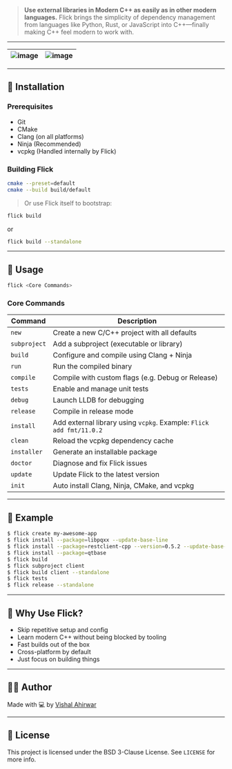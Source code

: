
> **Use external libraries in Modern C++ as easily as in other modern languages.**
> Flick brings the simplicity of dependency management from languages like Python, Rust, or JavaScript into C++—finally making C++ feel modern to work with.

---
|![image](https://github.com/user-attachments/assets/7711dc54-9bf3-419f-b11d-09c929871090)|![image](https://github.com/user-attachments/assets/56595300-3309-4179-b409-67e4461ecee4)|
|---|---|


---

## 🔧 Installation

### Prerequisites

* Git
* CMake
* Clang (on all platforms)
* Ninja (Recommended)
* vcpkg (Handled internally by Flick)

### Building Flick

```bash
cmake --preset=default
cmake --build build/default
```

> Or use Flick itself to bootstrap:

```bash
flick build
```
or
```bash
flick build --standalone
```
---

## 🚀 Usage

```bash
flick <Core Commands>
```

### Core Commands

| Command           | Description                                                         |
| ----------------- | ------------------------------------------------------------------- |
| `new`          | Create a new C/C++ project with all defaults                        |
| `subproject`      | Add a subproject (executable or library)                            |
| `build`           | Configure and compile using Clang + Ninja                           |
| `run`             | Run the compiled binary                                             |
| `compile`         | Compile with custom flags (e.g. Debug or Release)                   |
| `tests`           | Enable and manage unit tests                                        |
| `debug`           | Launch LLDB for debugging                                           |
| `release`         | Compile in release mode                                             |
| `install`         | Add external library using `vcpkg`. Example: `Flick add fmt/11.0.2` |
| `clean`           | Reload the vcpkg dependency cache                                   |
| `installer`       | Generate an installable package                                     |
| `doctor`          | Diagnose and fix Flick issues                                       |
| `update`          | Update Flick to the latest version                                  |
| `init`            | Auto install Clang, Ninja, CMake, and vcpkg                         |

---

## 📂 Example

```bash
$ flick create my-awesome-app
$ flick install --package=libpqxx --update-base-line
$ flick install --package=restclient-cpp --version=0.5.2 --update-base-line
$ flick install --package=qtbase
$ flick build
$ flick subproject client
$ flick build client --standalone
$ flick tests
$ flick release --standalone
```

---

## 🧠 Why Use Flick?

* Skip repetitive setup and config
* Learn modern C++ without being blocked by tooling
* Fast builds out of the box
* Cross-platform by default
* Just focus on building things

---

## 👨‍💻 Author

Made with 💻 by [Vishal Ahirwar](https://github.com/vishal-ahirwar)

---

## 📄 License

This project is licensed under the BSD 3-Clause License. See `LICENSE` for more info.
